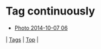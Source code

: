 <!--
title: Tag continuously
date: 2020-06-28T15:26:59.862Z
tags:
-->
# Tag continuously

 * [Photo 2014-10-07 06](99386746937.md)

| [Tags](tags.md) | [Top](index.md) |

